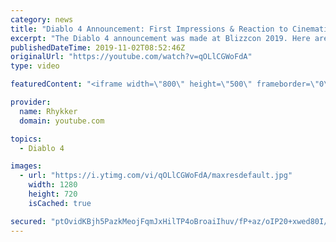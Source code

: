 ```yaml
---
category: news
title: "Diablo 4 Announcement: First Impressions & Reaction to Cinematic Trailer - Blizzcon 2019"
excerpt: "The Diablo 4 announcement was made at Blizzcon 2019. Here are my first impressions and reaction to the cinematic trailer and ensuing panels. My live stream ..."
publishedDateTime: 2019-11-02T08:52:46Z
originalUrl: "https://youtube.com/watch?v=qOLlCGWoFdA"
type: video

featuredContent: "<iframe width=\"800\" height=\"500\" frameborder=\"0\" src=\"https://www.youtube.com/embed/qOLlCGWoFdA\" allow=\"accelerometer; autoplay; encrypted-media; gyroscope; picture-in-picture\" allowfullscreen></iframe>"

provider:
  name: Rhykker
  domain: youtube.com

topics:
  - Diablo 4

images:
  - url: "https://i.ytimg.com/vi/qOLlCGWoFdA/maxresdefault.jpg"
    width: 1280
    height: 720
    isCached: true

secured: "ptOvidKBjh5PazkMeojFqmJxHilTP4oBroaiIhuv/fP+az/oIP20+xwed80I/tuKafwEA8sVkPxr0hVY3PoprUwgsXJW9PllcxvXHQA2javSboZ8+3pxCg/JZkANAmSjhZlcgFx6oRHBb/jZNpRz1Z7IxX+9ubuSPebp5DgmEPLMUFc1EgCQ7Be0hF2HY1iaH8j2MLjgpSyYzV56fi1UUg49ADoraj92GAZYxKpJrOIw3/w2v1qSgm281CA/oXx+YK9bmjgTN59Tba4isMWH0iXhdh7KheqrCZecP6P451z30jhsTkxPFoJb1sqwEGqv088IJnDoZzGLuS4Kymxop8wwe9d4CA8sBlrMWos+G+y7tx43gevLDlaKMDDWfCJYs7ho8R0QGDx8hqL0cokPdkkfv4+b7RhfNbVzlgw8GvvJl0nzim7N2eqA90g4Uzvt;bvnWMBPZznOJM2FImJp3sw=="
---
```


